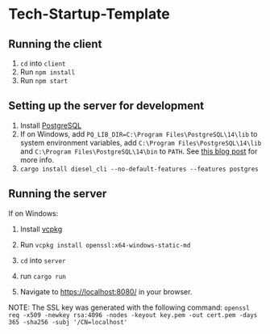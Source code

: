 # Tech-Startup-Template

## Running the client

1. `cd` into `client`
2. Run `npm install`
3. Run `npm start`

## Setting up the server for development

1. Install [PostgreSQL](https://www.postgresql.org/download/)
2. If on Windows, add `PQ_LIB_DIR=C:\Program Files\PostgreSQL\14\lib` to system environment variables, add `C:\Program Files\PostgreSQL\14\lib` and `C:\Program Files\PostgreSQL\14\bin` to `PATH`. See [this blog post](https://dev.to/ssivakumar/rust-diesel-fixing-issues-with-setup-3k56) for more info.
3. `cargo install diesel_cli --no-default-features --features postgres`

## Running the server

If on Windows:

1. Install [vcpkg](https://vcpkg.io/en/getting-started.html)
2. Run `vcpkg install openssl:x64-windows-static-md`

1. `cd` into `server`
2. run `cargo run`
3. Navigate to [https://localhost:8080/](https://localhost:8080/) in your browser.

NOTE: The SSL key was generated with the following command: `openssl req -x509 -newkey rsa:4096 -nodes -keyout key.pem -out cert.pem -days 365 -sha256 -subj '/CN=localhost'`